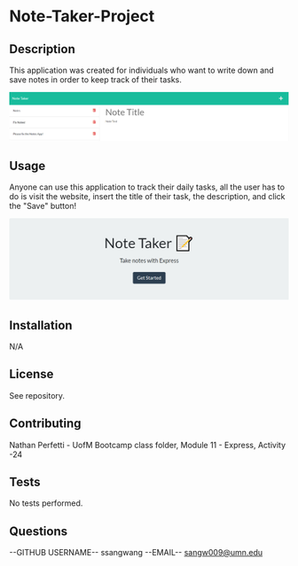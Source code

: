 # Note-Taker-Project
## Description 
This application was created for individuals who want to write down and save notes in order to keep track of their tasks.

![Getting Started](Module11-ss-1.PNG)

## Usage 
Anyone can use this application to track their daily tasks, all the user has to do is visit the website, insert the title of their task, the description, and click the "Save" button! 

![Getting Started](module11-ss-2.PNG)

## Installation 
N/A

## License
See repository.

## Contributing 
Nathan Perfetti - UofM Bootcamp class folder, Module 11 - Express, Activity -24

## Tests 
No tests performed.

## Questions
--GITHUB USERNAME--
ssangwang
--EMAIL--
sangw009@umn.edu